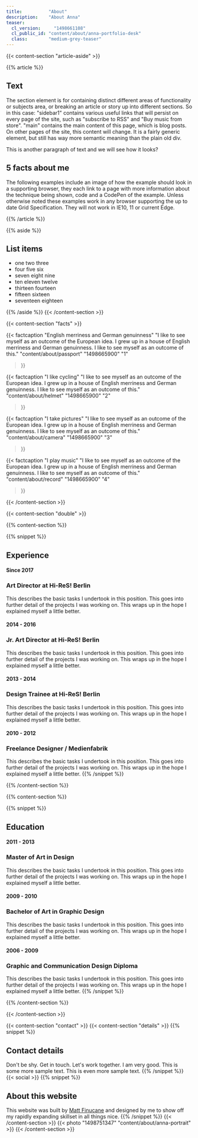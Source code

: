 ```yaml
---
title:          "About"
description:    "About Anna"
teaser:
  cl_version:	  "1498661108"
  cl_public_id: "content/about/anna-portfolio-desk"
  class:        "medium-grey-teaser"
---
```


{{< content-section "article-aside" >}}

{{% article %}}
## Text
The section element is for containing distinct different areas of functionality or subjects area, or breaking an article or story up into different sections. So in this case: "sidebar1" contains various useful links that will persist on every page of the site, such as "subscribe to RSS" and "Buy music from store". "main" contains the main content of this page, which is blog posts. On other pages of the site, this content will change. It is a fairly generic element, but still has way more semantic meaning than the plain old div.

This is another paragraph of text and we will see how it looks?

## 5 facts about me
The following examples include an image of how the example should look in a supporting browser, they each link to a page with more information about the technique being shown, code and a CodePen of the example. Unless otherwise noted these examples work in any browser supporting the up to date Grid Specification. They will not work in IE10, 11 or current Edge.

{{% /article %}}

{{% aside %}}
## List items

- one two three
- four five six
- seven eight nine
- ten eleven twelve
- thirteen fourteen
- fifteen sixteen
- seventeen eighteen

{{% /aside %}}
{{< /content-section >}}

{{< content-section "facts" >}}

{{< factcaption 
	"English merriness and German genuinness"
	"I like to see myself as an outcome of the European idea. I grew up in a house of English merriness and German genuinness. I like to see myself as an outcome of this." 
	"content/about/passport"
	"1498665900"
	"1"
>}}

{{< factcaption 
	"I like cycling"
	"I like to see myself as an outcome of the European idea. I grew up in a house of English merriness and German genuinness. I like to see myself as an outcome of this." 
	"content/about/helmet"
	"1498665900"
	"2"
>}}

{{< factcaption 
	"I take pictures"
	"I like to see myself as an outcome of the European idea. I grew up in a house of English merriness and German genuinness. I like to see myself as an outcome of this." 
	"content/about/camera"
	"1498665900"
	"3"
>}}

{{< factcaption 
	"I play music"
	"I like to see myself as an outcome of the European idea. I grew up in a house of English merriness and German genuinness. I like to see myself as an outcome of this." 
	"content/about/record"
	"1498665900"
	"4"
>}}

{{< /content-section >}}

{{< content-section "double" >}}

{{% content-section %}}

{{% snippet %}}
## Experience
#### Since 2017
### Art Director at Hi-ReS! Berlin
This describes the basic tasks I undertook in this position. This goes into further detail of the projects I was working on. This wraps up in the hope I explained myself a little better.

#### 2014 - 2016
### Jr. Art Director at Hi-ReS! Berlin
This describes the basic tasks I undertook in this position. This goes into further detail of the projects I was working on. This wraps up in the hope I explained myself a little better.

#### 2013 - 2014
### Design Trainee at Hi-ReS! Berlin
This describes the basic tasks I undertook in this position. This goes into further detail of the projects I was working on. This wraps up in the hope I explained myself a little better.

#### 2010 - 2012
### Freelance Designer / Medienfabrik
This describes the basic tasks I undertook in this position. This goes into further detail of the projects I was working on. This wraps up in the hope I explained myself a little better.
{{% /snippet %}}

{{% /content-section %}}

{{% content-section %}}

{{% snippet %}}
## Education
#### 2011 - 2013
### Master of Art in Design
This describes the basic tasks I undertook in this position. This goes into further detail of the projects I was working on. This wraps up in the hope I explained myself a little better.

#### 2009 - 2010
### Bachelor of Art in Graphic Design
This describes the basic tasks I undertook in this position. This goes into further detail of the projects I was working on. This wraps up in the hope I explained myself a little better.

#### 2006 - 2009
### Graphic and Communication Design Diploma
This describes the basic tasks I undertook in this position. This goes into further detail of the projects I was working on. This wraps up in the hope I explained myself a little better.
{{% /snippet %}}

{{% /content-section %}}

{{< /content-section >}}

{{< content-section "contact" >}}
{{< content-section "details" >}}
{{% snippet %}}
## Contact details
Don't be shy. Get in touch. Let's work together. I am very good. This is some more sample text. This is even more sample text.
{{% /snippet %}}
{{< social >}}
{{% snippet %}}
## About this website
This website was built by [Matt Finucane](https://mattfinucane.com) and designed by me to show off my rapidly expanding skillset in all things nice.
{{% /snippet %}}
{{< /content-section >}}
{{< photo "1498751347" "content/about/anna-portrait" >}}
{{< /content-section >}}
